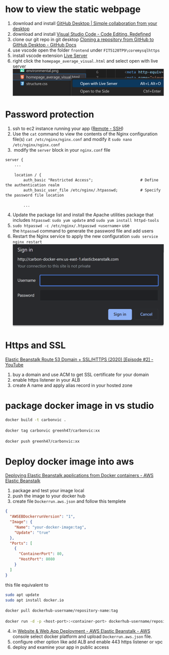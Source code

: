# how to view the static webpage
1. download and install [GitHub Desktop | Simple collaboration from your desktop](https://desktop.github.com/) 
2. download and install [Visual Studio Code - Code Editing. Redefined](https://code.visualstudio.com/)  
3. clone our git repo in git desktop [Cloning a repository from GitHub to GitHub Desktop - GitHub Docs](https://docs.github.com/en/desktop/contributing-and-collaborating-using-github-desktop/adding-and-cloning-repositories/cloning-a-repository-from-github-to-github-desktop) 
4. use vscode open the folder `frontend` under `FIT5120TP9\coremysqlhttps` 
5. install vscode extension [Live Server](https://marketplace.visualstudio.com/items?itemName=ritwickdey.LiveServer) 
6. right click the `homepage_average_visual.html` and select open with live server
![](img/tech_note-20230807.png)
# Password protection
1. ssh to ec2 instance running your app ([Remote - SSH](https://marketplace.visualstudio.com/items?itemName=ms-vscode-remote.remote-ssh)) 
2. Use the `cat` command to view the contents of the Nginx configuration file(s) `cat /etc/nginx/nginx.conf` and modify it `sudo nano /etc/nginx/nginx.conf`  
3.  modify the `server` block in your `nginx.conf` file  
```
server {
    ...
    
    location / {
        auth_basic "Restricted Access";                     # Define the authentication realm
        auth_basic_user_file /etc/nginx/.htpasswd;          # Specify the password file location
        
        ...

```
4. Update the package list and install the Apache utilities package that includes `htpasswd`: `sudo yum update` and `sudo yum install httpd-tools`  
5. `sudo htpasswd -c /etc/nginx/.htpasswd <username>` use the `htpasswd` command to generate the password file and add users 
6. Restart the Nginx service to apply the new configuration `sudo service nginx restart` 
![](img/tech_note-20230806.png)

# Https and SSL
[Elastic Beanstalk Route 53 Domain + SSL/HTTPS (2020) [Episode #2] - YouTube](https://www.youtube.com/watch?v=BeOKTpFsuvk)  
1. buy a domain and use ACM to get SSL certificate for your domain 
2. enable https listener in your ALB 
3. create A name and apply alias record in your hosted zone  
# package docker image in vs studio
```bash
docker build -t carbonvic .

docker tag carbonvic greenh47/carbonvic:xx

docker push greenh47/carbonvic:xx
```
# Deploy docker image into aws 
[Deploying Elastic Beanstalk applications from Docker containers - AWS Elastic Beanstalk](https://docs.aws.amazon.com/elasticbeanstalk/latest/dg/create_deploy_docker.html)
1. package and test your image local 
2. push the image to your docker hub 
3. create file `Dockerrun.aws.json` and follow this templete 
```json
{
  "AWSEBDockerrunVersion": "1",
  "Image": {
    "Name": "your-docker-image:tag",
    "Update": "true"
  },
  "Ports": [
    {
      "ContainerPort": 80,
      "HostPort": 8080
    }
  ]
}

```
  
this file equivalent to  
```bash
sudo apt update
sudo apt install docker.io

docker pull dockerhub-username/repository-name:tag

docker run -d -p <host-port>:<container-port> dockerhub-username/repository-name:tag

```
4. in [Website & Web App Deployment - AWS Elastic Beanstalk - AWS](https://aws.amazon.com/elasticbeanstalk/) console select docker platform and upload `Dockerrun.aws.json` file. 
5. configure other option like add ALB and enable 443 https listener or vpc 
6. deploy and examine your app in public access  
